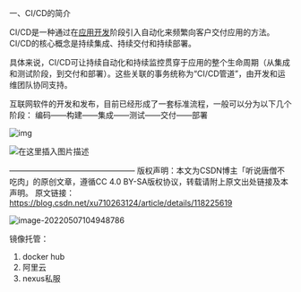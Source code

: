 一、CI/CD的简介

CI/CD是一种通过在[应用开发](https://so.csdn.net/so/search?q=应用开发&spm=1001.2101.3001.7020)阶段引入自动化来频繁向客户交付应用的方法。
CI/CD的核心概念是持续集成、持续交付和持续部署。

具体来说，CI/CD可让持续自动化和持续监控贯穿于应用的整个生命周期（从集成和测试阶段，到交付和部署）。这些关联的事务统称为“CI/CD管道”，由开发和运维团队协同支持。

互联网软件的开发和发布，目前已经形成了一套标准流程，一般可以分为以下几个阶段：
编码——构建——集成——测试——交付——部署

![img](https://img-blog.csdnimg.cn/20210625180331920.png?x-oss-process=image/watermark,type_ZmFuZ3poZW5naGVpdGk,shadow_10,text_aHR0cHM6Ly9ibG9nLmNzZG4ubmV0L3h1NzEwMjYzMTI0,size_16,color_FFFFFF,t_70)



![在这里插入图片描述](https://img-blog.csdnimg.cn/20210625180940742.png)

————————————————
版权声明：本文为CSDN博主「听说唐僧不吃肉」的原创文章，遵循CC 4.0 BY-SA版权协议，转载请附上原文出处链接及本声明。
原文链接：https://blog.csdn.net/xu710263124/article/details/118225619





![image-20220507104948786](C:\Users\Administrator.DESKTOP-80KRDB4\AppData\Roaming\Typora\typora-user-images\image-20220507104948786.png)

镜像托管：

1. docker hub
2. 阿里云
3. nexus私服